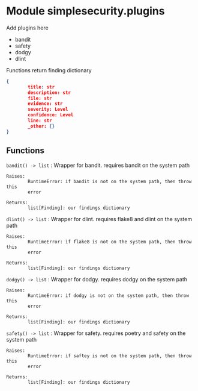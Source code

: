 Module simplesecurity.plugins
=============================
Add plugins here

- bandit
- safety
- dodgy
- dlint

Functions return finding dictionary

```json
{
        title: str
        description: str
        file: str
        evidence: str
        severity: Level
        confidence: Level
        line: str
        _other: {}
}
```

Functions
---------

    
`bandit() ‑> list`
:   Wrapper for bandit. requires bandit on the system path
    
    Raises:
            RuntimeError: if bandit is not on the system path, then throw this
            error
    
    Returns:
            list[Finding]: our findings dictionary

    
`dlint() ‑> list`
:   Wrapper for dlint. requires flake8 and dlint on the system path
    
    Raises:
            RuntimeError: if flake8 is not on the system path, then throw this
            error
    
    Returns:
            list[Finding]: our findings dictionary

    
`dodgy() ‑> list`
:   Wrapper for dodgy. requires dodgy on the system path
    
    Raises:
            RuntimeError: if dodgy is not on the system path, then throw this
            error
    
    Returns:
            list[Finding]: our findings dictionary

    
`safety() ‑> list`
:   Wrapper for safety. requires poetry and safety on the system path
    
    Raises:
            RuntimeError: if saftey is not on the system path, then throw this
            error
    
    Returns:
            list[Finding]: our findings dictionary